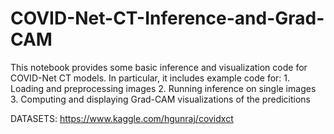 # COVID-Net-CT-Inference-and-Grad-CAM
This notebook provides some basic inference and visualization code for COVID-Net CT models. In particular, it includes example code for: 1. Loading and preprocessing images 2. Running inference on single images 3. Computing and displaying Grad-CAM visualizations of the predicitions

DATASETS:
https://www.kaggle.com/hgunraj/covidxct
